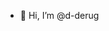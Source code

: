 - 👋 Hi, I’m @d-derug

<!---
d-derug/d-derug is a ✨ special ✨ repository because its `README.md` (this file) appears on your GitHub profile.
You can click the Preview link to take a look at your changes.
--->
